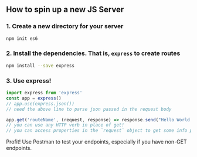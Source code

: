 ## How to spin up a new JS Server 

### 1. Create a new directory for your server

```bash
npm init es6
```

### 2. Install the dependencies. That is, `express` to create routes

```bash
npm install --save express
```

### 3. Use express! 
```js
import express from 'express'
const app = express()
// app.use(express.json())
// need the above line to parse json passed in the request body 

app.get('routeName', (request, response) => response.send("Hello World!"))
// you can use any HTTP verb in place of get! 
// you can access properties in the `request` object to get some info passed in the request.   
```

Profit! Use Postman to test your endpoints, especially if you have non-GET endpoints.